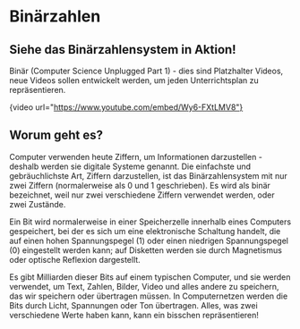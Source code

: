 # Binärzahlen

## Siehe das Binärzahlensystem in Aktion!

Binär (Computer Science Unplugged Part 1) - dies sind Platzhalter Videos, neue Videos sollen entwickelt werden, um jeden Unterrichtsplan zu repräsentieren.

{video url="https://www.youtube.com/embed/Wy6-FXtLMV8"}

## Worum geht es?

Computer verwenden heute Ziffern, um Informationen darzustellen - deshalb werden sie digitale Systeme genannt.
Die einfachste und gebräuchlichste Art, Ziffern darzustellen, ist das Binärzahlensystem mit nur zwei Ziffern (normalerweise als 0 und 1 geschrieben).
Es wird als binär bezeichnet, weil nur zwei verschiedene Ziffern verwendet werden, oder zwei Zustände.

Ein Bit wird normalerweise in einer Speicherzelle innerhalb eines Computers gespeichert, bei der es sich um eine elektronische Schaltung handelt, die auf einen hohen Spannungspegel (1) oder einen niedrigen Spannungspegel (0) eingestellt werden kann; auf Disketten werden sie durch Magnetismus oder optische Reflexion dargestellt.

Es gibt Milliarden dieser Bits auf einem typischen Computer, und sie werden verwendet, um Text, Zahlen, Bilder, Video und alles andere zu speichern, das wir speichern oder übertragen müssen. In Computernetzen werden die Bits durch Licht, Spannungen oder Ton übertragen.
Alles, was zwei verschiedene Werte haben kann, kann ein bisschen repräsentieren!
